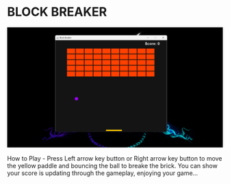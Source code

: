 ﻿# BLOCK BREAKER
![alt text](<Screenshot 2024-08-23 043512.png>)

How to Play - Press Left arrow key button or Right arrow key button  to move the yellow paddle and bouncing the ball to breake the brick.
You can show your score is updating through the gameplay, enjoying your game...

